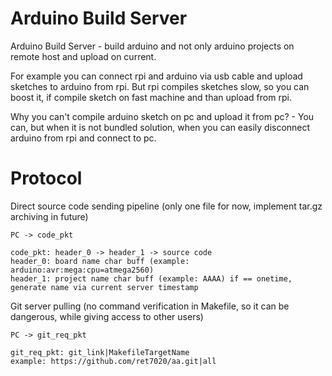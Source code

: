 # Arduino Build Server
Arduino Build Server - build arduino and not only arduino projects on remote host and upload on current. 

For example you can connect rpi and arduino via usb cable and upload sketches to arduino from rpi. But rpi compiles sketches slow, so you can boost it, if compile sketch on fast machine and than upload from rpi. 

Why you can't compile arduino sketch on pc and upload it from pc? - You can, but when it is not bundled solution, when you can easily disconnect arduino from rpi and connect to pc.

# Protocol

Direct source code sending pipeline (only one file for now, implement tar.gz archiving in future)

```
PC -> code_pkt

code_pkt: header_0 -> header_1 -> source code
header_0: board name char buff (example: arduino:avr:mega:cpu=atmega2560)
header_1: project name char buff (example: AAAA) if == onetime, generate name via current server timestamp
```

Git server pulling (no command verification in Makefile, so it can be dangerous, while giving access to other users)

```
PC -> git_req_pkt

git_req_pkt: git_link|MakefileTargetName
example: https://github.com/ret7020/aa.git|all
```